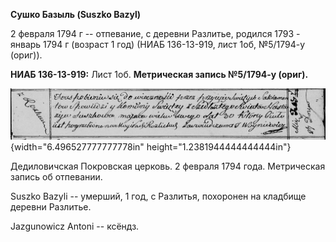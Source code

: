 **Сушко Базыль (Suszko Bazyl)**

2 февраля 1794 г -- отпевание, с деревни Разлитье, родился 1793 - январь
1794 г (возраст 1 год) (НИАБ 136-13-919, лист 1об, №5/1794-у (ориг)).

**НИАБ 136-13-919:** Лист 1об. **Метрическая запись №5/1794-у (ориг).**

![](./media/c7c121ee047f599afb1861c6cecc74b38ae5da8e.png){width="6.496527777777778in"
height="1.2381944444444444in"}

Дедиловичская Покровская церковь. 2 февраля 1794 года. Метрическая
запись об отпевании.

Suszko Bazyli -- умерший, 1 год, с Разлитья, похоронен на кладбище
деревни Разлитье.

Jazgunowicz Antoni -- ксёндз.
